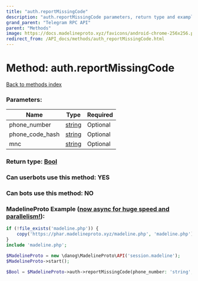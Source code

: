 ```yaml
---
title: "auth.reportMissingCode"
description: "auth.reportMissingCode parameters, return type and example"
grand_parent: "Telegram RPC API"
parent: "Methods"
image: https://docs.madelineproto.xyz/favicons/android-chrome-256x256.png
redirect_from: /API_docs/methods/auth_reportMissingCode.html
---
```

# Method: auth.reportMissingCode
[Back to methods index](index.html)



### Parameters:

| Name     |    Type       | Required |
|----------|---------------|----------|
|phone\_number|[string](/API_docs/types/string.html) | Optional|
|phone\_code\_hash|[string](/API_docs/types/string.html) | Optional|
|mnc|[string](/API_docs/types/string.html) | Optional|


### Return type: [Bool](/API_docs/types/Bool.html)

### Can userbots use this method: **YES**

### Can bots use this method: **NO**


### MadelineProto Example ([now async for huge speed and parallelism!](https://docs.madelineproto.xyz/docs/ASYNC.html)):


```php
if (!file_exists('madeline.php')) {
    copy('https://phar.madelineproto.xyz/madeline.php', 'madeline.php');
}
include 'madeline.php';

$MadelineProto = new \danog\MadelineProto\API('session.madeline');
$MadelineProto->start();

$Bool = $MadelineProto->auth->reportMissingCode(phone_number: 'string', phone_code_hash: 'string', mnc: 'string', );
```

